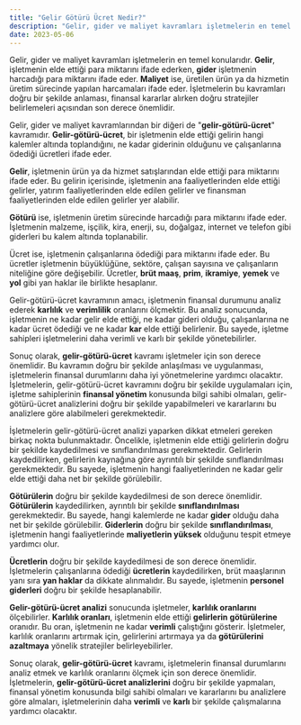 ```yaml
---
title: "Gelir Götürü Ücret Nedir?"
description: "Gelir, gider ve maliyet kavramları işletmelerin en temel konularıdır. Gelir, işletmenin elde ettiği para miktarını ifade ederken, gider işletmenin harcadığı para miktarını ifade eder"
date: 2023-05-06
---
```


Gelir, gider ve maliyet kavramları işletmelerin en temel konularıdır. **Gelir**, işletmenin elde ettiği para miktarını
ifade ederken, **gider** işletmenin harcadığı para miktarını ifade eder. **Maliyet** ise, üretilen ürün ya da hizmetin
üretim sürecinde yapılan harcamaları ifade eder. İşletmelerin bu kavramları doğru bir şekilde anlaması, finansal
kararlar alırken doğru stratejiler belirlemeleri açısından son derece önemlidir.

Gelir, gider ve maliyet kavramlarından bir diğeri de "**gelir-götürü-ücret**" kavramıdır. **Gelir-götürü-ücret**, bir
işletmenin elde ettiği gelirin hangi kalemler altında toplandığını, ne kadar giderinin olduğunu ve çalışanlarına ödediği
ücretleri ifade eder.

**Gelir**, işletmenin ürün ya da hizmet satışlarından elde ettiği para miktarını ifade eder. Bu gelirin içerisinde,
işletmenin ana faaliyetlerinden elde ettiği gelirler, yatırım faaliyetlerinden elde edilen gelirler ve finansman
faaliyetlerinden elde edilen gelirler yer alabilir.

**Götürü** ise, işletmenin üretim sürecinde harcadığı para miktarını ifade eder. İşletmenin malzeme, işçilik, kira,
enerji, su, doğalgaz, internet ve telefon gibi giderleri bu kalem altında toplanabilir.

Ücret ise, işletmenin çalışanlarına ödediği para miktarını ifade eder. Bu ücretler işletmenin büyüklüğüne, sektöre,
çalışan sayısına ve çalışanların niteliğine göre değişebilir. Ücretler, **brüt maaş**, **prim**, **ikramiye**, **yemek**
ve **yol** gibi yan haklar ile birlikte hesaplanır.

Gelir-götürü-ücret kavramının amacı, işletmenin finansal durumunu analiz ederek **karlılık** ve **verimlilik**
oranlarını ölçmektir. Bu analiz sonucunda, işletmenin ne kadar gelir elde ettiği, ne kadar gideri olduğu, çalışanlarına
ne kadar ücret ödediği ve ne kadar **kar** elde ettiği belirlenir. Bu sayede, işletme sahipleri işletmelerini daha
verimli ve karlı bir şekilde yönetebilirler.

Sonuç olarak, **gelir-götürü-ücret** kavramı işletmeler için son derece önemlidir. Bu kavramın doğru bir şekilde
anlaşılması ve uygulanması, işletmelerin finansal durumlarını daha iyi yönetmelerine yardımcı olacaktır. İşletmelerin,
gelir-götürü-ücret kavramını doğru bir şekilde uygulamaları için, işletme sahiplerinin **finansal yönetim** konusunda
bilgi sahibi olmaları, gelir-götürü-ücret analizlerini doğru bir şekilde yapabilmeleri ve kararlarını bu analizlere göre
alabilmeleri gerekmektedir.

İşletmelerin gelir-götürü-ücret analizi yaparken dikkat etmeleri gereken birkaç nokta bulunmaktadır. Öncelikle,
işletmenin elde ettiği gelirlerin doğru bir şekilde kaydedilmesi ve sınıflandırılması gerekmektedir. Gelirlerin
kaydedilirken, gelirlerin kaynağına göre ayrıntılı bir şekilde sınıflandırılması gerekmektedir. Bu sayede, işletmenin
hangi faaliyetlerinden ne kadar gelir elde ettiği daha net bir şekilde görülebilir.

**Götürülerin** doğru bir şekilde kaydedilmesi de son derece önemlidir. **Götürülerin** kaydedilirken, ayrıntılı bir
şekilde **sınıflandırılması** gerekmektedir. Bu sayede, hangi kalemlerde ne kadar **gider** olduğu daha net bir şekilde
görülebilir. **Giderlerin** doğru bir şekilde **sınıflandırılması**, işletmenin hangi faaliyetlerinde **maliyetlerin
yüksek** olduğunu tespit etmeye yardımcı olur.

**Ücretlerin** doğru bir şekilde kaydedilmesi de son derece önemlidir. İşletmelerin çalışanlarına ödediği **ücretlerin**
kaydedilirken, brüt maaşlarının yanı sıra **yan haklar** da dikkate alınmalıdır. Bu sayede, işletmenin **personel
giderleri** doğru bir şekilde hesaplanabilir.

**Gelir-götürü-ücret analizi** sonucunda işletmeler, **karlılık oranlarını** ölçebilirler. **Karlılık oranları**,
işletmenin elde ettiği **gelirlerin** **götürülerine** oranıdır. Bu oran, işletmenin ne kadar **verimli** çalıştığını
gösterir. İşletmeler, karlılık oranlarını artırmak için, gelirlerini artırmaya ya da **götürülerini azaltmaya** yönelik
stratejiler belirleyebilirler.

Sonuç olarak, **gelir-götürü-ücret** kavramı, işletmelerin finansal durumlarını analiz etmek ve karlılık oranlarını
ölçmek için son derece önemlidir. İşletmelerin, **gelir-götürü-ücret analizlerini** doğru bir şekilde yapmaları,
finansal yönetim konusunda bilgi sahibi olmaları ve kararlarını bu analizlere göre almaları, işletmelerinin daha
**verimli** ve **karlı** bir şekilde çalışmalarına yardımcı olacaktır.
